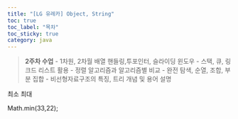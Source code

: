 ```yaml
---
title: "[LG 유레카] Object, String"
toc: true
toc_label: "목차"
toc_sticky: true
category: java
---
```


> **2주차 수업**
> \- 1차원, 2차월 배열 핸들링,투포인터, 슬라이딩 윈도우
> \- 스택, 큐, 링크드 리스트 활용
> \- 정렬 알고리즘과 알고리즘별 비교
> \- 완전 탐색, 순열, 조합, 부분 집합
> \- 비선형자료구조의 특징, 트리 개념 및 용어 설명

최소 최대

Math.min(33,22);